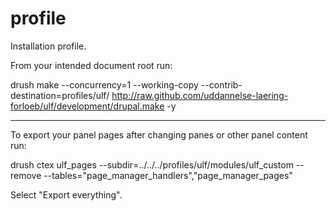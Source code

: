 profile
=======

Installation profile.

From your intended document root run:

drush make --concurrency=1 --working-copy --contrib-destination=profiles/ulf/ http://raw.github.com/uddannelse-laering-forloeb/ulf/development/drupal.make -y


------------------------------


To export your panel pages after changing panes or other panel content run:

drush ctex ulf_pages --subdir=../../../profiles/ulf/modules/ulf_custom --remove --tables="page_manager_handlers","page_manager_pages"

Select "Export everything".
